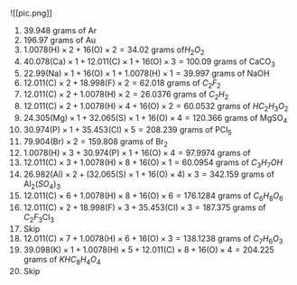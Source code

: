 ![[pic.png]]

1. $39.948\text{ grams of Ar}$
2. $196.97\text{ grams of Au}$
3. $1.0078\text{(H)}\times2+16\text{(O)}\times2=34.02\text{ grams of}H_2O_2$
4. $40.078\text{(Ca)}\times1+12.011\text{(C)}\times1+16\text{(O)}\times3=100.09\text{ grams of CaCO}_3$
5. $22.99\text{(Na)}\times1+16\text{(O)}\times1+1.0078\text{(H)}\times1=39.997\text{ grams of NaOH}$
6. $12.011\text{(C)}\times2+18.998\text{(F)}\times2=62.018\text{ grams of }C_2F_2$
7. $12.011\text{(C)}\times2+1.0078\text{(H)}\times2=26.0376\text{ grams of }C_2H_2$
8. $12.011\text{(C)}\times2+1.0078\text{(H)}\times4+16\text{(O)}\times2=60.0532\text{ grams of }HC_2H_3O_2$
9. $24.305\text{(Mg)}\times1+32.065\text{(S)}\times1+16\text{(O)}\times4=120.366\text{ grams of MgSO}_4$
10. $30.974\text{(P)}\times1+35.453\text{(Cl)}\times5=208.239\text{ grams of PCl}_5$
11. $79.904\text{(Br)}\times2=159.808\text{ grams of Br}_2$
12. $1.0078\text{(H)}\times3+30.974\text{(P)}\times1+16\text{(O)}\times4=97.9974\text{ grams of }$
13. $12.011\text{(C)}\times3+1.0078\text{(H)}\times8+16\text{(O)}\times1=60.0954\text{ grams of }C_3H_7OH$
14. $26.982\text{(Al)}\times2+(32.065\text{(S)}\times1+16\text{(O)}\times4)\times3=342.159\text{ grams of Al}_2\left(SO_4\right)_3$
15. $12.011\text{(C)}\times6+1.0078\text{(H)}\times8+16\text{(O)}\times6=176.1284\text{ grams of }C_6H_8O_6$
16. $12.011\text{(C)}\times2+18.998\text{(F)}\times3+35.453\text{(Cl)}\times3=187.375\text{ grams of }C_2F_3\text{Cl}_3$
17. Skip
18. $12.011\text{(C)}\times7+1.0078\text{(H)}\times6+16\text{(O)}\times3=138.1238\text{ grams of }C_7H_6O_3$
19. $39.098\text{(K)}\times1+1.0078\text{(H)}\times5+12.011\text{(C)}\times8+16\text{(O)}\times4=204.225\text{ grams of }KHC_8H_4O_4$
20. Skip 